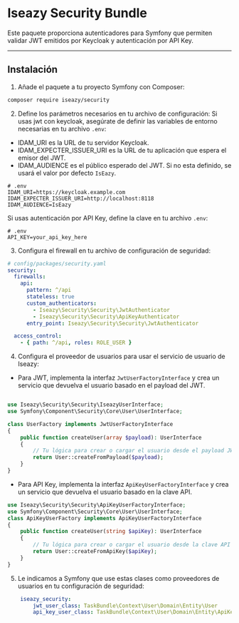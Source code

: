 # Iseazy Security Bundle

Este paquete proporciona autenticadores para Symfony que permiten validar JWT emitidos por Keycloak y autenticación por API Key.

---

## Instalación

1. Añade el paquete a tu proyecto Symfony con Composer:

```bash
composer require iseazy/security
```

2. Define los parámetros necesarios en tu archivo de configuración:
   Si usas jwt con keycloak, asegúrate de definir las variables de entorno necesarias en tu archivo `.env`:

- IDAM_URI es la URL de tu servidor Keycloak.
- IDAM_EXPECTER_ISSUER_URI es la URL de tu aplicación que espera el emisor del JWT.
- IDAM_AUDIENCE es el público esperado del JWT. Si no esta definido, se usará el valor por defecto `IsEazy`.
```
# .env
IDAM_URI=https://keycloak.example.com
IDAM_EXPECTER_ISSUER_URI=http://localhost:8118
IDAM_AUDIENCE=IsEazy
```

Si usas autenticación por API Key, define la clave en tu archivo `.env`:

```
# .env
API_KEY=your_api_key_here
```

3. Configura el firewall en tu archivo de configuración de seguridad:

```yaml
# config/packages/security.yaml
security:
  firewalls:
    api:
      pattern: ^/api
      stateless: true
      custom_authenticators:
        - Iseazy\Security\Security\JwtAuthenticator
        - Iseazy\Security\Security\ApiKeyAuthenticator
      entry_point: Iseazy\Security\Security\JwtAuthenticator

  access_control:
    - { path: ^/api, roles: ROLE_USER }
```
4. Configura el proveedor de usuarios para usar el servicio de usuario de Iseazy:

- Para JWT, implementa la interfaz `JwtUserFactoryInterface` y crea un servicio que devuelva el usuario basado en el
  payload del JWT.

```php

use Iseazy\Security\Security\IseazyUserInterface;
use Symfony\Component\Security\Core\User\UserInterface;

class UserFactory implements JwtUserFactoryInterface
{
    public function createUser(array $payload): UserInterface
    {
        // Tu lógica para crear o cargar el usuario desde el payload JWT
        return User::createFromPayload($payload);
    }
}
```

- Para API Key, implementa la interfaz `ApiKeyUserFactoryInterface` y crea un servicio que devuelva el usuario basado en
  la clave API.

```php
use Iseazy\Security\Security\ApiKeyUserFactoryInterface;
use Symfony\Component\Security\Core\User\UserInterface;
class ApiKeyUserFactory implements ApiKeyUserFactoryInterface
{
    public function createUser(string $apiKey): UserInterface
    {
        // Tu lógica para crear o cargar el usuario desde la clave API
        return User::createFromApiKey($apiKey);
    }
}
```

5. Le indicamos a Symfony que use estas clases como proveedores de usuarios en tu configuración de seguridad:

```yaml
    iseazy_security:
        jwt_user_class: TaskBundle\Context\User\Domain\Entity\User
        api_key_user_class: TaskBundle\Context\User\Domain\Entity\ApiKeyUser
```
